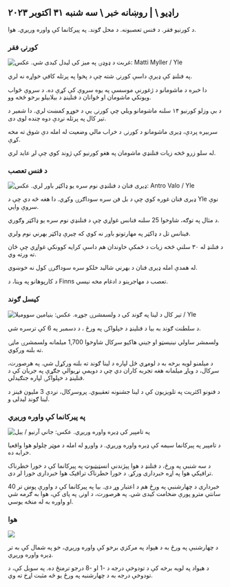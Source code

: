 ## راډیو \ | روښانه خبر \ سه شنبه ۳۱ اکتوبر ۲۰۲۳

د کورنیو فقر. د فنس تعصبونه. د محل ګوند. په پیرکانما کې واوره وریږي. هوا.

### کورنۍ فقر

![ غربت د ډوډۍ په میز کې لیدل کیدی شي. عکس: Matti Myller / Yle](https://images.cdn.yle.fi/image/upload/c_crop,h_1080,w_1919,x_0,y_0/ar_1.777777777777777,c_fill,g_faces,h_6275/0p_0d.q_auto:eco/f_auto/fl_lossy/v1674642954/39-106372263d105c885d6a)

په فنلنډ کې ډېرې داسې کورنۍ شته چې د پخوا په پرتله کافي خواړه نه لري.

دا خبره د ماشومانو د ژغورنې موسسې په یوه سروې کې کړې ده. د سروې ځواب ویونکي ماشومان او ځوانان د فنلینډ د بیلابیلو برخو څخه وو.

د بې وزلو کورنیو ۱۴ سلنه ماشومانو ویلي چې کورنۍ یې د خوړو کمښت لري. دا شمیر د تیر کال په پرتله نږدې دوه چنده لوی دی.

سربیره پردې، ډیری ماشومانو د کورنۍ د خراب مالي وضعیت له امله دې شوق ته مخه کړې.

له سلو زرو څخه زیات فنلنډي ماشومان په هغو کورنیو کې ژوند کوي چې لږ عاید لري.

### د فنس تعصب

![ډیری فنان د فنلنډي نوم سره یو ډاکټر باور لري. عکس: Antro Valo / Yle](https://images.cdn.yle.fi/image/upload/c_crop,h_3179,w_5653,x_0,y_83/ar_1.77777777777777,c_fill,g_faces,h_6275/0p_0,w.q_auto:eco/f_auto/fl_lossy/v1697116975/39-11855466527f10854aec)

ډیری فنان غوره کوي چې د بل فن سره سوداګرۍ وکړي. دا هغه څه دي چې د Yle نوې سروې وايي.

د مثال په توګه، شاوخوا 25 سلنه فنانس غواړي چې د فنلنډي نوم سره یو ډاکټر وګوري.

فینانس تل د ډاکټر په مهارتونو باور نه کوي که چیرې ډاکټر بهرني نوم ولري.

د فنلنډ له ۳۰ سلنې څخه زیات د ځمکې خاوندان هم داسې کرایه کوونکي غواړي چې ځان ته ورته وي.

له همدې امله ډیری فنان د بهرني شالید خلکو سره سوداګرۍ کول نه خوښوي.

د کارپوهانو په وینا، د Finns تعصب د مهاجرینو د ادغام مخه نیسي.

### کیسل ګوند

![تیر کال د لینا په ګوند کې د ولسمشرۍ جوړه. عکس: بنیامین سوومیلا / Yle](https://images.cdn.yle.fi/image/upload/c_crop,h_1674,w_2976,x_0,y_24/ar_1.777777777777777,c_fill,g_faces,h_677777777777777777777777777777777777777777777777777777,c_fill,g_faces,h/17015w/1755q_auto:eco/f_auto/fl_lossy/v1670345033/39-1044359638f710a6e724)

د سلطنت ګوند به بیا د فنلینډ د خپلواکۍ په ورځ ، د دسمبر په 6 کې ترسره شي.

ولسمشر ساولي نینیسټو او جیني هاکیو سږکال شاوخوا 1,700 میلمانه ولسمشرۍ ماڼۍ ته بلنه ورکوي.

د میلمنو لویه برخه به د لومړي ځل لپاره د لینا ګوند ته بلنه ورکړل شي. په هرصورت، سږکال، د ویاړ میلمانه هغه تجربه کاران دي چې د دویمې نړیوالې جګړې په جریان کې د فنلینډ د خپلواکۍ لپاره جنګیدلي.

د فنونو اکثریت په تلویزیون کې د لینا جشنونه تعقیبوي. پروسږکال، نږدې 3 ملیون فینز د لینا ګوند لیدلی و.

### په پیرکانما کې واوره وریږي

![په تامپیر کې ډیره واوره وریږي. عکس: جاني آرنیو / ییل](https://images.cdn.yle.fi/image/upload/c_crop,h_3375,w_6000,x_0,y_331/ar_1.777777777777777,c_fill,g_faces,h_1_277777777777777777777777777777777777777777777777777777777777777777777777777777777,c_fill,g_155/d_015/0p_00q_auto:eco/f_auto/fl_lossy/v1698736404/39-11934306540799d9879d)

د تامپیر په پیرکانما سیمه کې ډیره واوره وریږي. د واورو له امله د موټر چلولو هوا واقعیا خرابه ده.

د سه شنبې په ورځ، د فنلنډ د هوا پېژندنې انسټیټیوټ په پیرکانما کې د خورا خطرناک ترافیکي هوا په اړه خبرداری ورکړ. د خورا خطرناک ترافیک هوا خبرداری خورا لږ دی.

خبرداری د چهارشنبې په ورځ هم د اعتبار وړ دی. بیا په پیرکانما کې د واورې پوښ تر 40 سانتي مترو پورې ضخامت کیدی شي. په هرصورت، د اونۍ په پای کې، هوا به ګرمه شي او واوره به له منځه یوسي.

### هوا

![](https://images.cdn.yle.fi/image/upload/c_crop,h_1080,w_1919,x_0,y_0/ar_1.777777777777777,c_fill,g_faces,h_675,w_1200/dco.f_auto/fl_lossy/v1698767793/39-11940016541239893d2b)

د چهارشنبې په ورځ به د هېواد په مرکزي برخو کې واوره ورېږي، خو په شمال کې به تر ډېره واوره ورېږي.

د هیواد په لویه برخه کې د تودوخې درجه د -1 او -8 درجو ترمنځ ده. په سویل کې، د تودوخې درجه به د چهارشنبه په ورځ یو څه مثبت اړخ ته وي.
